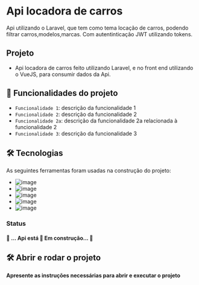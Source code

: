 # Api locadora de carros
Api utilizando o Laravel, que tem como tema locação de carros,
podendo filtrar carros,modelos,marcas. Com autentinticação JWT utilizando tokens.

## Projeto
- Api locadora de carros feito utilizando Laravel, e no front end utilizando o VueJS, para consumir dados da Api. 

## :hammer: Funcionalidades do projeto

- `Funcionalidade 1`: descrição da funcionalidade 1
- `Funcionalidade 2`: descrição da funcionalidade 2
- `Funcionalidade 2a`: descrição da funcionalidade 2a relacionada à funcionalidade 2
- `Funcionalidade 3`: descrição da funcionalidade 3

## 🛠 Tecnologias

As seguintes ferramentas foram usadas na construção do projeto:

- ![image](https://img.shields.io/badge/JavaScript-323330?style=for-the-badge&logo=javascript&logoColor=F7DF1E)
- ![image](https://img.shields.io/badge/PHP-777BB4?style=for-the-badge&logo=php&logoColor=white)
- ![image](https://img.shields.io/badge/Vue.js-35495E?style=for-the-badge&logo=vue.js&logoColor=4FC08D)
- ![image](https://img.shields.io/badge/Postman-FF6C37?style=for-the-badge&logo=Postman&logoColor=white)
- ![image](https://img.shields.io/badge/Laravel-FF2D20?style=for-the-badge&logo=laravel&logoColor=white)

### Status
 <h4> 
	🚧  ... Api está 🚀 Em construção...  🚧
</h4>

## 🛠️ Abrir e rodar o projeto

**Apresente as instruções necessárias para abrir e executar o projeto**


